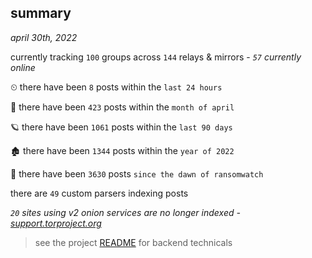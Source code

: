 
## summary
_april 30th, 2022_

currently tracking `100` groups across `144` relays & mirrors - _`57` currently online_

⏲ there have been `8` posts within the `last 24 hours`

🦈 there have been `423` posts within the `month of april`

🪐 there have been `1061` posts within the `last 90 days`

🏚 there have been `1344` posts within the `year of 2022`

🦕 there have been `3630` posts `since the dawn of ransomwatch`

there are `49` custom parsers indexing posts

_`20` sites using v2 onion services are no longer indexed - [support.torproject.org](https://support.torproject.org/onionservices/v2-deprecation/)_

> see the project [README](https://github.com/thetanz/ransomwatch#ransomwatch--) for backend technicals
